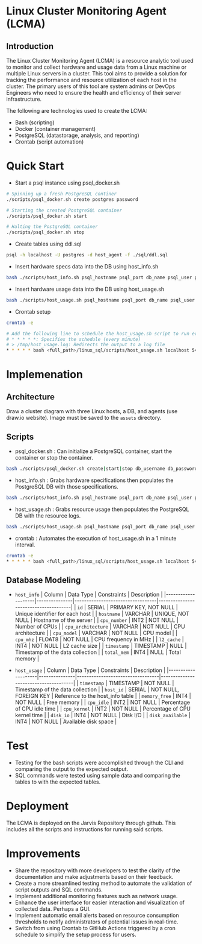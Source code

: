 # Linux Cluster Monitoring Agent (LCMA)

## Introduction

The Linux Cluster Monitoring Agent (LCMA) is a resource analytic tool used to monitor and collect hardware and usage data from a Linux machine or multiple Linux servers in a cluster. This tool aims to provide a solution for tracking the performance and resource utilization of each host in the cluster. The primary users of this tool are system admins or DevOps Engineers who need to ensure the health and efficiency of their server infrastructure.

The following are technologies used to create the LCMA:

- Bash (scripting)
- Docker (container management)
- PostgreSQL (datastorage, analysis, and reporting)
- Crontab (script automation)

# Quick Start

- Start a psql instance using psql_docker.sh

```bash
# Spinning up a fresh PostgreSQL continer
./scripts/psql_docker.sh create postgres password

# Starting the created PostgreSQL container
./scripts/psql_docker.sh start

# Halting the PostgreSQL container
./scripts/psql_docker.sh stop
```

- Create tables using ddl.sql

```bash
psql -h localhost -U postgres -d host_agent -f ./sql/ddl.sql
```

- Insert hardware specs data into the DB using host_info.sh

```bash
bash ./scripts/host_info.sh psql_hostname psql_port db_name psql_user psql_password
```

- Insert hardware usage data into the DB using host_usage.sh

```bash
bash ./scripts/host_usage.sh psql_hostname psql_port db_name psql_user psql_password
```

- Crontab setup

```bash
crontab -e

# Add the following line to schedule the host_usage.sh script to run every minute
# * * * * *: Specifies the schedule (every minute)
# > /tmp/host_usage.log: Redirects the output to a log file
* * * * * bash <full_path>/linux_sql/scripts/host_usage.sh localhost 5432 host_agent postgres password > /tmp/host_usage.log
```

# Implemenation

## Architecture

Draw a cluster diagram with three Linux hosts, a DB, and agents (use draw.io website). Image must be saved to the `assets` directory.

## Scripts

- psql_docker.sh : Can initialize a PostgreSQL container, start the container or stop the container.

```bash
bash ./scripts/psql_docker.sh create|start|stop db_username db_password
```

- host_info.sh : Grabs hardware specifications then populates the PostgreSQL DB with those specifications.

```bash
bash ./scripts/host_info.sh psql_hostname psql_port db_name psql_user psql_password
```

- host_usage.sh : Grabs resource usage then populates the PostgreSQL DB with the resource logs.

```bash
bash ./scripts/host_usage.sh psql_hostname psql_port db_name psql_user psql_password
```

- crontab : Automates the execution of host_usage.sh in a 1 minute interval.

```bash
crontab -e
* * * * * bash <full_path>/linux_sql/scripts/host_usage.sh localhost 5432 host_agent postgres password > /tmp/host_usage.log
```

## Database Modeling

- `host_info`
  | Column | Data Type | Constraints | Description |
  |--------------------|---------------|----------------------------------|--------------------------------------|
  | `id` | SERIAL | PRIMARY KEY, NOT NULL | Unique identifier for each host |
  | `hostname` | VARCHAR | UNIQUE, NOT NULL | Hostname of the server |
  | `cpu_number` | INT2 | NOT NULL | Number of CPUs |
  | `cpu_architecture` | VARCHAR | NOT NULL | CPU architecture |
  | `cpu_model` | VARCHAR | NOT NULL | CPU model |
  | `cpu_mhz` | FLOAT8 | NOT NULL | CPU frequency in MHz |
  | `l2_cache` | INT4 | NOT NULL | L2 cache size |
  | `timestamp` | TIMESTAMP | NULL | Timestamp of the data collection |
  | `total_mem` | INT4 | NULL | Total memory |

- `host_usage`
  | Column | Data Type | Constraints | Description |
  |--------------------|---------------|----------------------------------|--------------------------------------|
  | `timestamp` | TIMESTAMP | NOT NULL | Timestamp of the data collection |
  | `host_id` | SERIAL | NOT NULL, FOREIGN KEY | Reference to the host_info table |
  | `memory_free` | INT4 | NOT NULL | Free memory |
  | `cpu_idle` | INT2 | NOT NULL | Percentage of CPU idle time |
  | `cpu_kernel` | INT2 | NOT NULL | Percentage of CPU kernel time |
  | `disk_io` | INT4 | NOT NULL | Disk I/O |
  | `disk_available` | INT4 | NOT NULL | Available disk space |

# Test

- Testing for the bash scripts were accomplished through the CLI and comparing the output to the expected output.
- SQL commands were tested using sample data and comparing the tables to with the expected tables.

# Deployment

The LCMA is deployed on the Jarvis Repository through github. This includes all the scripts and instructions for running said scripts.

# Improvements

- Share the repository with more developers to test the clarity of the documentation and make adjustments based on their feedback.
- Create a more streamlined testing method to automate the validation of script outputs and SQL commands.
- Implement additional monitoring features such as network usage.
- Enhance the user interface for easier interaction and visualization of collected data. Perhaps a GUI.
- Implement automatic email alerts based on resource consumption thresholds to notify administrators of potential issues in real-time.
- Switch from using Crontab to GitHub Actions triggered by a cron schedule to simplify the setup process for users.
